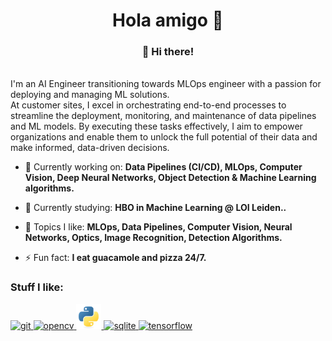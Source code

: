 <h1 align="center">Hola amigo 👋</h1>
<h3 align="center"> 👋 Hi there!</h3></br>I'm an AI Engineer transitioning towards MLOps engineer with a passion for deploying and managing ML solutions.</br>At customer sites, I excel in orchestrating end-to-end processes to streamline the deployment, monitoring, and maintenance of data pipelines and ML models. By executing these tasks effectively, I aim to empower organizations and enable them to unlock the full potential of their data and make informed, data-driven decisions.</br></h3>

- 🔭 Currently working on: **Data Pipelines (CI/CD), MLOps, Computer Vision, Deep Neural Networks, Object Detection & Machine Learning algorithms.**

- 🌱 Currently studying: **HBO in Machine Learning @ LOI Leiden..**

- 💬 Topics I like: **MLOps, Data Pipelines, Computer Vision, Neural Networks, Optics, Image Recognition, Detection Algorithms.**

- ⚡ Fun fact: **I eat guacamole and pizza 24/7.**

<h3 align="left">Stuff I like:</h3>
<p align="left"> <a href="https://git-scm.com/" target="_blank" rel="noreferrer"> <img src="https://www.vectorlogo.zone/logos/git-scm/git-scm-icon.svg" alt="git" width="40" height="40"/> </a> <a href="https://opencv.org/" target="_blank" rel="noreferrer"> <img src="https://www.vectorlogo.zone/logos/opencv/opencv-icon.svg" alt="opencv" width="40" height="40"/> </a> <a href="https://www.python.org" target="_blank" rel="noreferrer"> <img src="https://raw.githubusercontent.com/devicons/devicon/master/icons/python/python-original.svg" alt="python" width="40" height="40"/> </a> <a href="https://www.sqlite.org/" target="_blank" rel="noreferrer"> <img src="https://www.vectorlogo.zone/logos/sqlite/sqlite-icon.svg" alt="sqlite" width="40" height="40"/> </a> <a href="https://www.tensorflow.org" target="_blank" rel="noreferrer"> <img src="https://www.vectorlogo.zone/logos/tensorflow/tensorflow-icon.svg" alt="tensorflow" width="40" height="40"/> </a></p>
